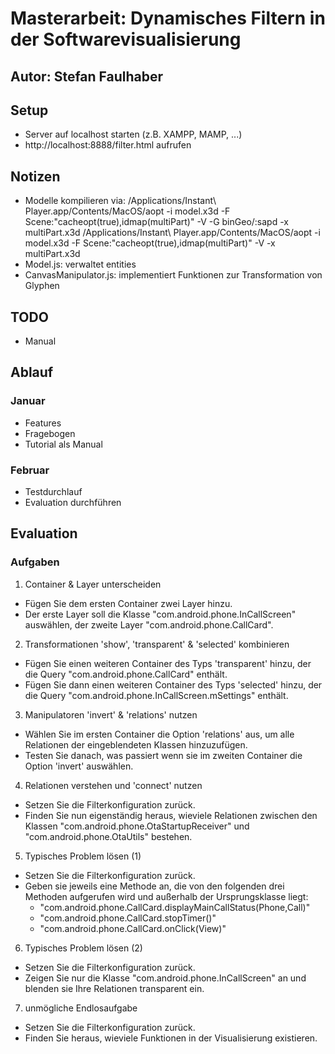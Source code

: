 # Masterarbeit: Dynamisches Filtern in der Softwarevisualisierung

## Autor: Stefan Faulhaber

## Setup

- Server auf localhost starten (z.B. XAMPP, MAMP, ...)
- http://localhost:8888/filter.html aufrufen

## Notizen

- Modelle kompilieren via: 
  /Applications/Instant\ Player.app/Contents/MacOS/aopt -i model.x3d -F Scene:"cacheopt(true),idmap(multiPart)" -V -G binGeo/:sapd -x multiPart.x3d 
  /Applications/Instant\ Player.app/Contents/MacOS/aopt -i model.x3d -F Scene:"cacheopt(true),idmap(multiPart)" -V -x multiPart.x3d
- Model.js: verwaltet entities
- CanvasManipulator.js: implementiert Funktionen zur Transformation von Glyphen

## TODO

- Manual

## Ablauf

### Januar

- Features
- Fragebogen
- Tutorial als Manual

### Februar

- Testdurchlauf
- Evaluation durchführen

## Evaluation

### Aufgaben

1. Container & Layer unterscheiden

  - Fügen Sie dem ersten Container zwei Layer hinzu.
  - Der erste Layer soll die Klasse "com.android.phone.InCallScreen" auswählen, der zweite Layer "com.android.phone.CallCard".

2. Transformationen 'show', 'transparent' & 'selected' kombinieren

  - Fügen Sie einen weiteren Container des Typs 'transparent' hinzu, der die Query "com.android.phone.CallCard" enthält. 
  - Fügen Sie dann einen weiteren Container des Typs 'selected' hinzu, der die Query "com.android.phone.InCallScreen.mSettings" enthält.

3. Manipulatoren 'invert' & 'relations' nutzen

  - Wählen Sie im ersten Container die Option 'relations' aus, um alle Relationen der eingeblendeten Klassen hinzuzufügen.
  - Testen Sie danach, was passiert wenn sie im zweiten Container die Option 'invert' auswählen.

4. Relationen verstehen und 'connect' nutzen

  - Setzen Sie die Filterkonfiguration zurück.
  - Finden Sie nun eigenständig heraus, wieviele Relationen zwischen den Klassen "com.android.phone.OtaStartupReceiver" und "com.android.phone.OtaUtils" bestehen.

5. Typisches Problem lösen (1)

  - Setzen Sie die Filterkonfiguration zurück.
  - Geben sie jeweils eine Methode an, die von den folgenden drei Methoden aufgerufen wird und außerhalb der Ursprungsklasse liegt:
    - "com.android.phone.CallCard.displayMainCallStatus(Phone,Call)"
    - "com.android.phone.CallCard.stopTimer()"
    - "com.android.phone.CallCard.onClick(View)"

6. Typisches Problem lösen (2)

  - Setzen Sie die Filterkonfiguration zurück.
  - Zeigen Sie nur die Klasse "com.android.phone.InCallScreen" an und blenden sie Ihre Relationen transparent ein.

7. unmögliche Endlosaufgabe

  - Setzen Sie die Filterkonfiguration zurück.
  - Finden Sie heraus, wieviele Funktionen in der Visualisierung existieren.